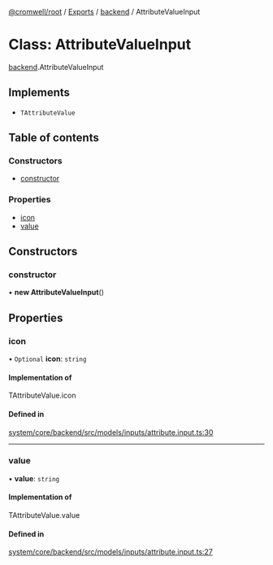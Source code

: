 [@cromwell/root](../README.md) / [Exports](../modules.md) / [backend](../modules/backend.md) / AttributeValueInput

# Class: AttributeValueInput

[backend](../modules/backend.md).AttributeValueInput

## Implements

- `TAttributeValue`

## Table of contents

### Constructors

- [constructor](#constructor)

### Properties

- [icon](#icon)
- [value](#value)

## Constructors

### constructor

• **new AttributeValueInput**()

## Properties

### icon

• `Optional` **icon**: `string`

#### Implementation of

TAttributeValue.icon

#### Defined in

[system/core/backend/src/models/inputs/attribute.input.ts:30](https://github.com/CromwellCMS/Cromwell/blob/master/system/core/backend/src/models/inputs/attribute.input.ts#L30)

___

### value

• **value**: `string`

#### Implementation of

TAttributeValue.value

#### Defined in

[system/core/backend/src/models/inputs/attribute.input.ts:27](https://github.com/CromwellCMS/Cromwell/blob/master/system/core/backend/src/models/inputs/attribute.input.ts#L27)
